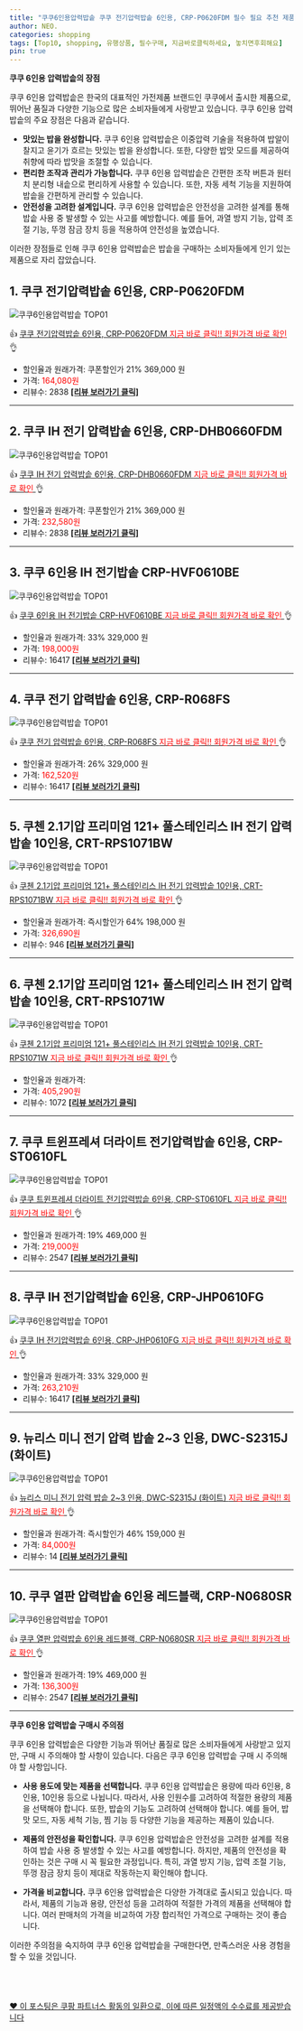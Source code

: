 ```yaml
---
title: "쿠쿠6인용압력밥솥 쿠쿠 전기압력밥솥 6인용, CRP-P0620FDM 필수 필요 추천 제품 비교 최저 가격 비교 장점 구매 후기 구매평"
author: NEO.
categories: shopping
tags: [Top10, shopping, 유행상품, 필수구매, 지금바로클릭하세요, 놓치면후회해요]
pin: true
---
```

**쿠쿠 6인용 압력밥솥의 장점**

쿠쿠 6인용 압력밥솥은 한국의 대표적인 가전제품 브랜드인 쿠쿠에서 출시한 제품으로, 뛰어난 품질과 다양한 기능으로 많은 소비자들에게 사랑받고 있습니다. 쿠쿠 6인용 압력밥솥의 주요 장점은 다음과 같습니다.

* **맛있는 밥을 완성합니다.** 쿠쿠 6인용 압력밥솥은 이중압력 기술을 적용하여 밥알이 찰지고 윤기가 흐르는 맛있는 밥을 완성합니다. 또한, 다양한 밥맛 모드를 제공하여 취향에 따라 밥맛을 조절할 수 있습니다.
* **편리한 조작과 관리가 가능합니다.** 쿠쿠 6인용 압력밥솥은 간편한 조작 버튼과 원터치 분리형 내솥으로 편리하게 사용할 수 있습니다. 또한, 자동 세척 기능을 지원하여 밥솥을 간편하게 관리할 수 있습니다.
* **안전성을 고려한 설계입니다.** 쿠쿠 6인용 압력밥솥은 안전성을 고려한 설계를 통해 밥솥 사용 중 발생할 수 있는 사고를 예방합니다. 예를 들어, 과열 방지 기능, 압력 조절 기능, 뚜껑 잠금 장치 등을 적용하여 안전성을 높였습니다.

이러한 장점들로 인해 쿠쿠 6인용 압력밥솥은 밥솥을 구매하는 소비자들에게 인기 있는 제품으로 자리 잡았습니다.

   

## 1. 쿠쿠 전기압력밥솥 6인용, CRP-P0620FDM

![쿠쿠6인용압력밥솥 TOP01](https://thumbnail6.coupangcdn.com/thumbnails/remote/490x490ex/image/retail/images/2978518942445221-e281cd42-6dd5-43bf-9ca9-2c91c5749be4.jpg)


👍 [쿠쿠 전기압력밥솥 6인용, CRP-P0620FDM <font color=red> 지금 바로 클릭!! 회원가격 바로 확인 </font> ](https://link.coupang.com/re/AFFSDP?lptag=AF3617701&subid=GithubCoopas&pageKey=150875120&traceid=V0-153&itemId=435615188&vendorItemId=4076235640) 👌 


- 할인율과 원래가격: 쿠폰할인가 21%  369,000   원
- 가격: <span style='color:red'>164,080원</span>
- 리뷰수: 2838  [**[리뷰 보러가기 클릭]**](https://link.coupang.com/re/AFFSDP?lptag=AF3617701&subid=GithubCoopas&pageKey=150875120&traceid=V0-153&itemId=435615188&vendorItemId=4076235640)

---


   

## 2. 쿠쿠 IH 전기 압력밥솥 6인용, CRP-DHB0660FDM

![쿠쿠6인용압력밥솥 TOP01](https://thumbnail10.coupangcdn.com/thumbnails/remote/490x490ex/image/retail/images/8931892020756199-cf3b1ab3-263c-42b3-b91e-701bc68b9648.jpg)


👍 [쿠쿠 IH 전기 압력밥솥 6인용, CRP-DHB0660FDM <font color=red> 지금 바로 클릭!! 회원가격 바로 확인 </font> ](https://link.coupang.com/re/AFFSDP?lptag=AF3617701&subid=GithubCoopas&pageKey=6891803260&traceid=V0-153&itemId=16547374803&vendorItemId=71413764557) 👌 


- 할인율과 원래가격: 쿠폰할인가 21%  369,000   원
- 가격: <span style='color:red'>232,580원</span>
- 리뷰수: 2838  [**[리뷰 보러가기 클릭]**](https://link.coupang.com/re/AFFSDP?lptag=AF3617701&subid=GithubCoopas&pageKey=6891803260&traceid=V0-153&itemId=16547374803&vendorItemId=71413764557)

---


   

## 3. 쿠쿠 6인용 IH 전기밥솥 CRP-HVF0610BE

![쿠쿠6인용압력밥솥 TOP01](https://thumbnail8.coupangcdn.com/thumbnails/remote/490x490ex/image/vendor_inventory/c85b/28c000cd0926bc6d29cec47c28c15b633bcffb0a9980579be5a93c42f609.jpg)


👍 [쿠쿠 6인용 IH 전기밥솥 CRP-HVF0610BE <font color=red> 지금 바로 클릭!! 회원가격 바로 확인 </font> ](https://link.coupang.com/re/AFFSDP?lptag=AF3617701&subid=GithubCoopas&pageKey=7732447578&traceid=V0-153&itemId=20781958196&vendorItemId=87851741894) 👌 


- 할인율과 원래가격: 33%  329,000   원
- 가격: <span style='color:red'>198,000원</span>
- 리뷰수: 16417  [**[리뷰 보러가기 클릭]**](https://link.coupang.com/re/AFFSDP?lptag=AF3617701&subid=GithubCoopas&pageKey=7732447578&traceid=V0-153&itemId=20781958196&vendorItemId=87851741894)

---


   

## 4. 쿠쿠 전기 압력밥솥 6인용, CRP-R068FS

![쿠쿠6인용압력밥솥 TOP01](https://thumbnail9.coupangcdn.com/thumbnails/remote/490x490ex/image/rs_quotation_api/borrcw8f/dea17719a8c8491cbf2e3a9ac9caa317.jpg)


👍 [쿠쿠 전기 압력밥솥 6인용, CRP-R068FS <font color=red> 지금 바로 클릭!! 회원가격 바로 확인 </font> ](https://link.coupang.com/re/AFFSDP?lptag=AF3617701&subid=GithubCoopas&pageKey=6431585566&traceid=V0-153&itemId=13882782031&vendorItemId=81132568499) 👌 


- 할인율과 원래가격: 26%  329,000   원
- 가격: <span style='color:red'>162,520원</span>
- 리뷰수: 16417  [**[리뷰 보러가기 클릭]**](https://link.coupang.com/re/AFFSDP?lptag=AF3617701&subid=GithubCoopas&pageKey=6431585566&traceid=V0-153&itemId=13882782031&vendorItemId=81132568499)

---


   

## 5. 쿠첸 2.1기압 프리미엄 121+ 풀스테인리스 IH 전기 압력밥솥 10인용, CRT-RPS1071BW

![쿠쿠6인용압력밥솥 TOP01](https://thumbnail10.coupangcdn.com/thumbnails/remote/490x490ex/image/retail/images/1044431248462927-c847cfc9-e942-46b8-a2b6-144ecbd002a9.jpg)


👍 [쿠첸 2.1기압 프리미엄 121+ 풀스테인리스 IH 전기 압력밥솥 10인용, CRT-RPS1071BW <font color=red> 지금 바로 클릭!! 회원가격 바로 확인 </font> ](https://link.coupang.com/re/AFFSDP?lptag=AF3617701&subid=GithubCoopas&pageKey=7355031399&traceid=V0-153&itemId=18936066700&vendorItemId=86062681911) 👌 


- 할인율과 원래가격: 즉시할인가 64%  198,000   원
- 가격: <span style='color:red'>326,690원</span>
- 리뷰수: 946  [**[리뷰 보러가기 클릭]**](https://link.coupang.com/re/AFFSDP?lptag=AF3617701&subid=GithubCoopas&pageKey=7355031399&traceid=V0-153&itemId=18936066700&vendorItemId=86062681911)

---


   

## 6. 쿠첸 2.1기압 프리미엄 121+ 풀스테인리스 IH 전기 압력밥솥 10인용, CRT-RPS1071W

![쿠쿠6인용압력밥솥 TOP01](https://thumbnail8.coupangcdn.com/thumbnails/remote/490x490ex/image/retail/images/3748773246842809-b076d1a3-316d-4116-968c-d88991ecde07.jpg)


👍 [쿠첸 2.1기압 프리미엄 121+ 풀스테인리스 IH 전기 압력밥솥 10인용, CRT-RPS1071W <font color=red> 지금 바로 클릭!! 회원가격 바로 확인 </font> ](https://link.coupang.com/re/AFFSDP?lptag=AF3617701&subid=GithubCoopas&pageKey=6306127266&traceid=V0-153&itemId=13064350211&vendorItemId=80326911861) 👌 


- 할인율과 원래가격: 
- 가격: <span style='color:red'>405,290원</span>
- 리뷰수: 1072  [**[리뷰 보러가기 클릭]**](https://link.coupang.com/re/AFFSDP?lptag=AF3617701&subid=GithubCoopas&pageKey=6306127266&traceid=V0-153&itemId=13064350211&vendorItemId=80326911861)

---


   

## 7. 쿠쿠 트윈프레셔 더라이트 전기압력밥솥 6인용, CRP-ST0610FL

![쿠쿠6인용압력밥솥 TOP01](https://thumbnail9.coupangcdn.com/thumbnails/remote/490x490ex/image/retail/images/2023/01/03/11/7/caefcc5f-8b86-4b88-ab15-c6b6dc48f22e.jpg)


👍 [쿠쿠 트윈프레셔 더라이트 전기압력밥솥 6인용, CRP-ST0610FL <font color=red> 지금 바로 클릭!! 회원가격 바로 확인 </font> ](https://link.coupang.com/re/AFFSDP?lptag=AF3617701&subid=GithubCoopas&pageKey=7290320164&traceid=V0-153&itemId=17411114369&vendorItemId=84580468035) 👌 


- 할인율과 원래가격: 19%  469,000   원
- 가격: <span style='color:red'>219,000원</span>
- 리뷰수: 2547  [**[리뷰 보러가기 클릭]**](https://link.coupang.com/re/AFFSDP?lptag=AF3617701&subid=GithubCoopas&pageKey=7290320164&traceid=V0-153&itemId=17411114369&vendorItemId=84580468035)

---


   

## 8. 쿠쿠 IH 전기압력밥솥 6인용, CRP-JHP0610FG

![쿠쿠6인용압력밥솥 TOP01](https://thumbnail6.coupangcdn.com/thumbnails/remote/490x490ex/image/retail/images/5217330705507607-8f3b5c1a-8110-4e1d-8eac-99ea05ae074f.jpg)


👍 [쿠쿠 IH 전기압력밥솥 6인용, CRP-JHP0610FG <font color=red> 지금 바로 클릭!! 회원가격 바로 확인 </font> ](https://link.coupang.com/re/AFFSDP?lptag=AF3617701&subid=GithubCoopas&pageKey=6656821794&traceid=V0-153&itemId=15269859908&vendorItemId=82490400966) 👌 


- 할인율과 원래가격: 33%  329,000   원
- 가격: <span style='color:red'>263,210원</span>
- 리뷰수: 16417  [**[리뷰 보러가기 클릭]**](https://link.coupang.com/re/AFFSDP?lptag=AF3617701&subid=GithubCoopas&pageKey=6656821794&traceid=V0-153&itemId=15269859908&vendorItemId=82490400966)

---


   

## 9. 뉴리스 미니 전기 압력 밥솥 2~3 인용, DWC-S2315J (화이트)

![쿠쿠6인용압력밥솥 TOP01](https://thumbnail10.coupangcdn.com/thumbnails/remote/490x490ex/image/vendor_inventory/fec6/c6cded6ee36b595a4c2e0e3c97844980d1b9eb40b1d16e30f0a031d7bbc4.jpg)


👍 [뉴리스 미니 전기 압력 밥솥 2~3 인용, DWC-S2315J (화이트) <font color=red> 지금 바로 클릭!! 회원가격 바로 확인 </font> ](https://link.coupang.com/re/AFFSDP?lptag=AF3617701&subid=GithubCoopas&pageKey=6900272307&traceid=V0-153&itemId=16593317809&vendorItemId=87489667105) 👌 


- 할인율과 원래가격: 즉시할인가 46%  159,000   원
- 가격: <span style='color:red'>84,000원</span>
- 리뷰수: 14  [**[리뷰 보러가기 클릭]**](https://link.coupang.com/re/AFFSDP?lptag=AF3617701&subid=GithubCoopas&pageKey=6900272307&traceid=V0-153&itemId=16593317809&vendorItemId=87489667105)

---


   

## 10. 쿠쿠 열판 압력밥솥 6인용 레드블랙, CRP-N0680SR

![쿠쿠6인용압력밥솥 TOP01](https://thumbnail7.coupangcdn.com/thumbnails/remote/490x490ex/image/vendor_inventory/ff92/c988b9519415e0a0faa1742f16e27853ab9a2b8b8f84bb33f3358845f0aa.png)


👍 [쿠쿠 열판 압력밥솥 6인용 레드블랙, CRP-N0680SR <font color=red> 지금 바로 클릭!! 회원가격 바로 확인 </font> ](https://link.coupang.com/re/AFFSDP?lptag=AF3617701&subid=GithubCoopas&pageKey=1291411543&traceid=V0-153&itemId=2302601827&vendorItemId=82226042450) 👌 


- 할인율과 원래가격: 19%  469,000   원
- 가격: <span style='color:red'>136,300원</span>
- 리뷰수: 2547  [**[리뷰 보러가기 클릭]**](https://link.coupang.com/re/AFFSDP?lptag=AF3617701&subid=GithubCoopas&pageKey=1291411543&traceid=V0-153&itemId=2302601827&vendorItemId=82226042450)

---
**쿠쿠 6인용 압력밥솥 구매시 주의점**

쿠쿠 6인용 압력밥솥은 다양한 기능과 뛰어난 품질로 많은 소비자들에게 사랑받고 있지만, 구매 시 주의해야 할 사항이 있습니다. 다음은 쿠쿠 6인용 압력밥솥 구매 시 주의해야 할 사항입니다.

* **사용 용도에 맞는 제품을 선택합니다.** 쿠쿠 6인용 압력밥솥은 용량에 따라 6인용, 8인용, 10인용 등으로 나뉩니다. 따라서, 사용 인원수를 고려하여 적절한 용량의 제품을 선택해야 합니다. 또한, 밥솥의 기능도 고려하여 선택해야 합니다. 예를 들어, 밥맛 모드, 자동 세척 기능, 찜 기능 등 다양한 기능을 제공하는 제품이 있습니다.

* **제품의 안전성을 확인합니다.** 쿠쿠 6인용 압력밥솥은 안전성을 고려한 설계를 적용하여 밥솥 사용 중 발생할 수 있는 사고를 예방합니다. 하지만, 제품의 안전성을 확인하는 것은 구매 시 꼭 필요한 과정입니다. 특히, 과열 방지 기능, 압력 조절 기능, 뚜껑 잠금 장치 등이 제대로 작동하는지 확인해야 합니다.

* **가격을 비교합니다.** 쿠쿠 6인용 압력밥솥은 다양한 가격대로 출시되고 있습니다. 따라서, 제품의 기능과 용량, 안전성 등을 고려하여 적절한 가격의 제품을 선택해야 합니다. 여러 판매처의 가격을 비교하여 가장 합리적인 가격으로 구매하는 것이 좋습니다.

이러한 주의점을 숙지하여 쿠쿠 6인용 압력밥솥을 구매한다면, 만족스러운 사용 경험을 할 수 있을 것입니다.<br><br><br><br><br> [ ❤  이 포스팅은 쿠팡 파트너스 활동의 일환으로, 이에 따른 일정액의 수수료를 제공받습니다](https://link.coupang.com/a/bcEFyh)
